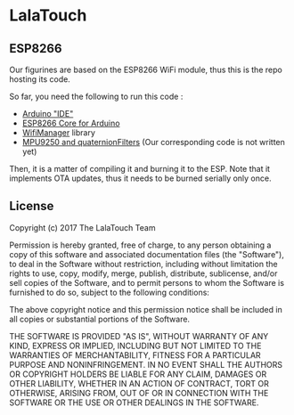 # LalaTouch

## ESP8266

Our figurines are based on the ESP8266 WiFi module, thus this is the repo
hosting its code.

So far, you need the following to run this code :

- [Arduino "IDE"](https://www.arduino.cc/en/Main/Software)
- [ESP8266 Core for Arduino](https://github.com/esp8266/Arduino)
- [WifiManager](https://github.com/tzapu/WiFiManager) library
- [MPU9250 and quaternionFilters](https://github.com/sparkfun/SparkFun_MPU-9250_Breakout_Arduino_Library) (Our corresponding code is not written yet)

Then, it is a matter of compiling it and burning it to the ESP. Note that it
implements OTA updates, thus it needs to be burned serially only once.

## License

Copyright (c) 2017 The LalaTouch Team

Permission is hereby granted, free of charge, to any person obtaining a copy
of this software and associated documentation files (the "Software"), to deal
in the Software without restriction, including without limitation the rights
to use, copy, modify, merge, publish, distribute, sublicense, and/or sell
copies of the Software, and to permit persons to whom the Software is
furnished to do so, subject to the following conditions:

The above copyright notice and this permission notice shall be included in all
copies or substantial portions of the Software.

THE SOFTWARE IS PROVIDED "AS IS", WITHOUT WARRANTY OF ANY KIND, EXPRESS OR
IMPLIED, INCLUDING BUT NOT LIMITED TO THE WARRANTIES OF MERCHANTABILITY,
FITNESS FOR A PARTICULAR PURPOSE AND NONINFRINGEMENT. IN NO EVENT SHALL THE
AUTHORS OR COPYRIGHT HOLDERS BE LIABLE FOR ANY CLAIM, DAMAGES OR OTHER
LIABILITY, WHETHER IN AN ACTION OF CONTRACT, TORT OR OTHERWISE, ARISING FROM,
OUT OF OR IN CONNECTION WITH THE SOFTWARE OR THE USE OR OTHER DEALINGS IN THE
SOFTWARE.

